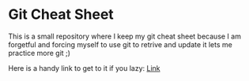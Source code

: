 # Git Cheat Sheet

This is a small repository where I keep my git cheat sheet because I am forgetful and forcing myself to use git to retrive and update it lets me practice more git ;)

Here is a handy link to get to it if you lazy: [Link](GIT-CHEAT-SHEET.md)